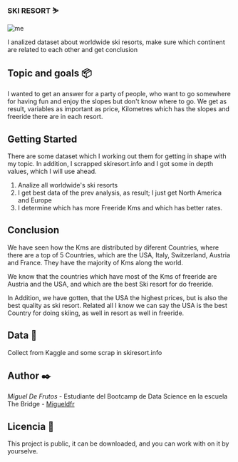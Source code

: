 ### SKI RESORT  ⛷️

![me](https://www.zellamsee-kaprun.com/bilder/ski/freeride/7356/image-thumb__7356__auto_50aa5baf05281f6b6988b9abf8a8824f/kitzsteinhorn-freerideXXL3.jpg)

I analized dataset about worldwide ski resorts, make sure which continent are related to each other and get conclusion

## Topic and goals 📦

I wanted to get an answer for a party of people, who want to go somewhere for having fun and enjoy the slopes but don't know where to go. We get as result, variables as important as price, Kilometres which has the slopes and freeride there are in each resort.

## Getting Started 

There are some dataset which I working out them for getting in shape with my topic.
In addition, I scrapped skiresort.info and I got some in depth values, which I will use ahead. 

1. Analize all worldwide's ski resorts 
2. I get best data of the prev analysis, as result; I just get North America and Europe
3. I determine which has more Freeride Kms and which has better rates. 


## Conclusion

We have seen how the Kms are distributed by diferent Countries, where there are a top of 5 Countries, which are the USA, Italy, Switzerland,                Austria and France. They have the majority of Kms along the world.
         
We know that the countries which have most of the Kms of freeride are Austria and the USA, and which are the best Ski resort for do freeride.
         
In Addition, we have gotten, that the USA the highest prices, but is also the best quality as ski resort. Related all I know we can say the USA is          the best Country for doing skiing, as well in resort as well in freeride.

## Data 📖

Collect from Kaggle and some scrap in skiresort.info

## Author ✒️

*Miguel De Frutos* - Estudiante del Bootcamp de Data Science en la escuela The Bridge - [Migueldfr](github.com/Migueldfr)

## Licencia 📄
This project is public, it can be downloaded, and you can work with on it by yourselve.

